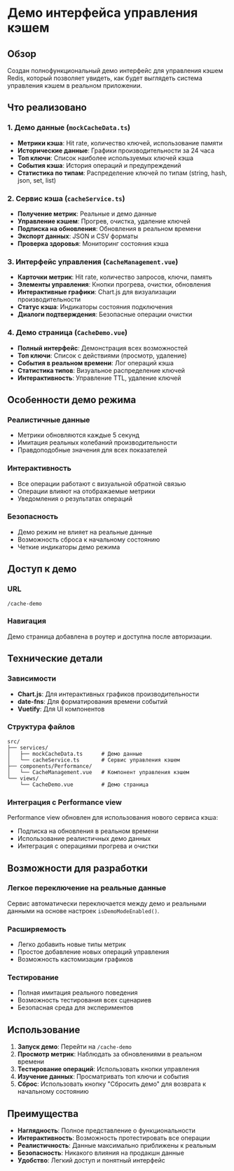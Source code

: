 # Демо интерфейса управления кэшем

## Обзор

Создан полнофункциональный демо интерфейс для управления кэшем Redis, который позволяет увидеть, как будет выглядеть система управления кэшем в реальном приложении.

## Что реализовано

### 1. Демо данные (`mockCacheData.ts`)

- **Метрики кэша**: Hit rate, количество ключей, использование памяти
- **Исторические данные**: Графики производительности за 24 часа
- **Топ ключи**: Список наиболее используемых ключей кэша
- **События кэша**: История операций и предупреждений
- **Статистика по типам**: Распределение ключей по типам (string, hash, json, set, list)

### 2. Сервис кэша (`cacheService.ts`)

- **Получение метрик**: Реальные и демо данные
- **Управление кэшем**: Прогрев, очистка, удаление ключей
- **Подписка на обновления**: Обновления в реальном времени
- **Экспорт данных**: JSON и CSV форматы
- **Проверка здоровья**: Мониторинг состояния кэша

### 3. Интерфейс управления (`CacheManagement.vue`)

- **Карточки метрик**: Hit rate, количество запросов, ключи, память
- **Элементы управления**: Кнопки прогрева, очистки, обновления
- **Интерактивные графики**: Chart.js для визуализации производительности
- **Статус кэша**: Индикаторы состояния подключения
- **Диалоги подтверждения**: Безопасные операции очистки

### 4. Демо страница (`CacheDemo.vue`)

- **Полный интерфейс**: Демонстрация всех возможностей
- **Топ ключи**: Список с действиями (просмотр, удаление)
- **События в реальном времени**: Лог операций кэша
- **Статистика типов**: Визуальное распределение ключей
- **Интерактивность**: Управление TTL, удаление ключей

## Особенности демо режима

### Реалистичные данные

- Метрики обновляются каждые 5 секунд
- Имитация реальных колебаний производительности
- Правдоподобные значения для всех показателей

### Интерактивность

- Все операции работают с визуальной обратной связью
- Операции влияют на отображаемые метрики
- Уведомления о результатах операций

### Безопасность

- Демо режим не влияет на реальные данные
- Возможность сброса к начальному состоянию
- Четкие индикаторы демо режима

## Доступ к демо

### URL

```
/cache-demo
```

### Навигация

Демо страница добавлена в роутер и доступна после авторизации.

## Технические детали

### Зависимости

- **Chart.js**: Для интерактивных графиков производительности
- **date-fns**: Для форматирования времени событий
- **Vuetify**: Для UI компонентов

### Структура файлов

```
src/
├── services/
│   ├── mockCacheData.ts      # Демо данные
│   └── cacheService.ts       # Сервис управления кэшем
├── components/Performance/
│   └── CacheManagement.vue   # Компонент управления кэшем
└── views/
    └── CacheDemo.vue         # Демо страница
```

### Интеграция с Performance view

Performance view обновлен для использования нового сервиса кэша:

- Подписка на обновления в реальном времени
- Использование реалистичных демо данных
- Интеграция с операциями прогрева и очистки

## Возможности для разработки

### Легкое переключение на реальные данные

Сервис автоматически переключается между демо и реальными данными на основе настроек `isDemoModeEnabled()`.

### Расширяемость

- Легко добавить новые типы метрик
- Простое добавление новых операций управления
- Возможность кастомизации графиков

### Тестирование

- Полная имитация реального поведения
- Возможность тестирования всех сценариев
- Безопасная среда для экспериментов

## Использование

1. **Запуск демо**: Перейти на `/cache-demo`
2. **Просмотр метрик**: Наблюдать за обновлениями в реальном времени
3. **Тестирование операций**: Использовать кнопки управления
4. **Изучение данных**: Просматривать топ ключи и события
5. **Сброс**: Использовать кнопку "Сбросить демо" для возврата к начальному состоянию

## Преимущества

- **Наглядность**: Полное представление о функциональности
- **Интерактивность**: Возможность протестировать все операции
- **Реалистичность**: Данные максимально приближены к реальным
- **Безопасность**: Никакого влияния на продакшн данные
- **Удобство**: Легкий доступ и понятный интерфейс
